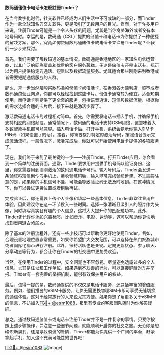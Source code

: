 **数码通储值卡电话卡怎麽註冊Tinder？**

在当今数字化时代，社交软件已经成为人们生活中不可或缺的一部分，而Tinder作为一款全球知名的交友软件，更是吸引了无数用户的目光。然而，对于许多用户来说，注册Tinder可能是一个令人头疼的问题，尤其是当你身处海外或者没有本地号码时。幸运的是，数码通（CSL）提供的储值卡和电话卡为你提供了一种便捷的解决方案。那么，究竟如何使用数码通储值卡或电话卡来注册Tinder呢？让我们一步步来探讨。

首先，我们需要了解数码通的基本情况。数码通是香港地区的一家知名电信运营商，以其广泛的网络覆盖和优质的客户服务著称。无论是储值卡还是电话卡，都可以为用户提供稳定的通话、短信以及数据流量服务。尤其适合那些刚刚来到香港或者需要短期通信服务的人群。

那么，第一步当然是购买数码通的储值卡或电话卡。在香港各大便利店、超市或者数码通的营业网点，你都可以轻松找到这些卡片。储值卡通常较为便宜，适合短期使用，而电话卡则提供了更全面的服务，包括语音通话、短信和数据流量。根据你的需求选择合适的卡片后，接下来就是激活步骤了。

激活数码通电话卡的过程相对简单。首先，你需要将电话卡插入手机，并确保手机支持相应的网络频段。通常情况下，数码通的电话卡支持GSM网络，这意味着大多数智能手机都可以兼容。插入电话卡后，打开手机，系统会提示你输入SIM卡PIN码（如果设置了的话）。接着，你需要拨打特定的激活号码，按照语音提示完成激活流程。一般情况下，激活完成后，你就可以开始使用电话卡提供的各项服务了。

现在，我们终于来到了最关键的一步——注册Tinder。打开Tinder应用，你会看到一个简单的注册页面。通常，Tinder要求用户提供手机号码以验证身份。这里，你就需要用到刚刚激活的数码通电话卡号码。输入号码后，Tinder会发送一条验证码短信到你的手机上。接收验证码后，输入即可完成验证步骤。不过需要注意的是，如果你的手机信号不佳，可能会导致验证码无法及时收到。在这种情况下，你可以尝试更换位置或者稍后再试。

完成验证后，你还需要上传个人头像和填写一些基本信息。Tinder非常注重用户体验，因此建议你在这一环节投入一些时间。选择一张清晰且吸引人的照片作为头像，同时填写真实且有趣的个人信息，这将大大提升你的匹配成功率。此外，Tinder还允许你添加兴趣标签，比如音乐、电影、运动等，这可以帮助你更快地找到志同道合的朋友。

除了基本的注册流程外，还有一些小技巧可以帮助你更好地使用Tinder。例如，合理设置地理位置非常重要。如果你希望扩大交友范围，可以选择在热门旅游城市或者国际化都市进行注册。此外，保持活跃也是关键。定期更新状态、参与聊天、分享动态等行为，都会让你在Tinder的社交圈中更加受欢迎。

当然，在使用Tinder的过程中，安全问题也不容忽视。尽量避免透露过多的个人信息，尤其是住址和工作单位。如果遇到不友善的行为，可以直接屏蔽对方并举报。Tinder有一套完善的举报机制，能够有效保护用户的权益。

最后，值得一提的是，数码通提供的不仅仅是电话卡服务，还包括丰富的增值服务。例如，他们推出的eSIM卡服务，让你无需更换物理SIM卡即可享受无缝切换的通信体验。这对于经常旅行的人来说尤其方便。如果你想了解更多关于eSIM卡的信息，不妨加入[TG💪+ @esim1088](https://t.me/s/esim1088)，那里有专业的客服团队随时为你解答疑问。

总之，通过数码通储值卡或电话卡注册Tinder并不是一件复杂的事情。只要你按照上述步骤操作，并注意一些细节问题，就能顺利开启你的社交之旅。无论你是想结识新朋友，还是寻找浪漫的爱情，Tinder都能为你提供一个广阔的平台。赶紧拿起手机，加入这个充满可能性的世界吧！

[[TG💪+ @esim1088](https://t.me/s/esim1088) ![Image](https://i.postimg.cc/4NQfJmqS/Snipaste-2025-05-13-00-14-12.png)]